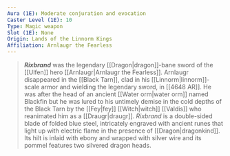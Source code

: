 ```yaml
---
Aura (1E): Moderate conjuration and evocation
Caster Level (1E): 10
Type: Magic weapon
Slot (1E): None
Origin: Lands of the Linnorm Kings
Affiliation: Arnlaugr the Fearless
---
```


> ***Rixbrand*** was the legendary [[Dragon|dragon]]-bane sword of the [[Ulfen]] hero [[Arnlaugr|Arnlaugr the Fearless]]. Arnlaugr disappeared in the [[Black Tarn]], clad in his [[Linnorm|linnorm]]-scale armor and wielding the legendary sword, in [[4648 AR]]. He was after the head of an ancient [[Water orm|water orm]] named Blackfin but he was lured to his untimely demise in the cold depths of the Black Tarn by the [[Fey|fey]] [[Witch|witch]] [[Valdis]] who reanimated him as a [[Draugr|draugr]].
> *Rixbrand* is a double-sided blade of folded blue steel, intricately engraved with ancient runes that light up with electric flame in the presence of [[Dragon|dragonkind]]. Its hilt is inlaid with ebony and wrapped with silver wire and its pommel features two silvered dragon heads.







